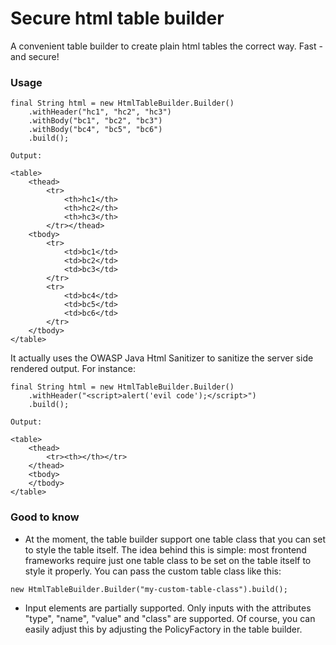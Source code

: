 # Secure html table builder
A convenient table builder to create plain html tables the correct way. Fast - and secure!

### Usage
```
final String html = new HtmlTableBuilder.Builder()
    .withHeader("hc1", "hc2", "hc3")
    .withBody("bc1", "bc2", "bc3")
    .withBody("bc4", "bc5", "bc6")
    .build();
    
Output:

<table>
    <thead>
        <tr>
            <th>hc1</th>
            <th>hc2</th>
            <th>hc3</th>
        </tr></thead>
    <tbody>
        <tr>
            <td>bc1</td>
            <td>bc2</td>
            <td>bc3</td>
        </tr>
        <tr>
            <td>bc4</td>
            <td>bc5</td>
            <td>bc6</td>
        </tr>
    </tbody>
</table>
```

It actually uses the OWASP Java Html Sanitizer to sanitize the server side rendered output. For instance:
```
final String html = new HtmlTableBuilder.Builder()
    .withHeader("<script>alert('evil code');</script>")
    .build();
    
Output:

<table>
    <thead>
        <tr><th></th></tr>
    </thead>
    <tbody>
    </tbody>
</table>
```

### Good to know
- At the moment, the table builder support one table class that you can set to style the table itself. The idea behind this is simple: most 
frontend frameworks require just one table class to be set on the table itself to style it properly. You can pass the custom table class like this:

```
new HtmlTableBuilder.Builder("my-custom-table-class").build();
```

- Input elements are partially supported. Only inputs with the attributes "type", "name", "value" and "class" are supported. Of course, you can
easily adjust this by adjusting the PolicyFactory in the table builder.
